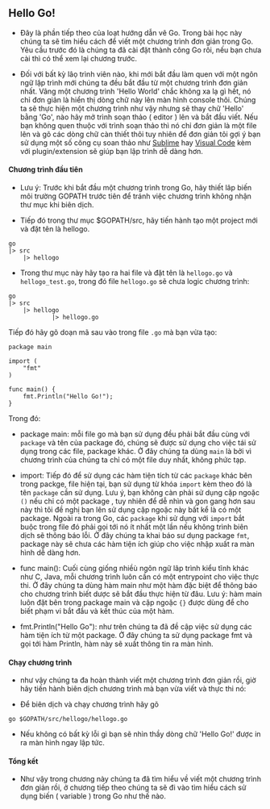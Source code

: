 ## Hello Go!

- Đây là phần tiếp theo của loạt hướng dẫn vê Go. Trong bài học này chúng ta sẽ 
tìm hiểu cách để  viết một chương trình đơn giản trong Go. Yêu cầu trước đó là chúng ta đã cài đặt thành công Go rôi, nếu bạn chưa cài thì có thể  xem lại chương trước.

- Đối với bất kỳ lâọ trình viên nào, khi mới bắt đầu làm quen với một ngôn ngữ lập trình mới chúng ta đều bắt đầu từ một chương trình đơn giản nhất. Vâng một chương trình 'Hello World' chắc không xa lạ gì hết, nó chỉ đơn giản là hiển thị dòng chữ này lên màn hình console thôi. Chúng ta sẽ thực hiện một chương trình như vậy nhưng sẽ thay chữ 'Hello' bằng 'Go', nào hãy mở trình soạn thảo ( editor ) lên và bắt đầu viết. 
Nếu bạn không quen thuộc với trình soạn thảo thì nó chỉ đơn giản là một file lên và gõ các dòng chữ càn thiết thôi tuy nhiên để  đơn giản tôi gợi ý bạn sử  dụng một số  công cụ soan thảo như [Sublime](https://www.sublimetext.com/) hay [Visual Code](https://code.visualstudio.com/) kèm với plugin/extension sẽ giúp bạn lập trình dễ  dàng hơn.

#### Chương trình đầu tiên

- Lưu ý: Trước khi bắt đầu một chương trình trong Go, hãy thiết lâp biến môi trường GOPATH trước tiên để  tránh việc chương trình không nhận thư mục khi biên dịch.

- Tiếp đó trong thư mục $GOPATH/src, hãy tiến hành tạo một project mới và đặt tên là hellogo.

```
go
|> src
    |> hellogo
```

- Trong thư mục này hãy tạo ra hai file và đặt tên là `hellogo.go` và `hellogo_test.go`, trong đó file `hellogo.go` sẽ chưa logic chương trình:


```
go
|> src
    |> hellogo
            |> hellogo.go
```

Tiếp đó hãy gõ doạn mã sau vào trong file `.go` mà bạn vừa tạo:

```
package main 

import (
	"fmt"
)

func main() {
	fmt.Println("Hello Go!");
}

```

Trong đó: 

- package main: mỗi file go mà bạn sử  dụng đều phải bắt đầu cùng với `package` và tên của package đó, chúng sẽ được sử  dụng cho việc tái sử  dụng trong các file, package khác. Ở đây chúng ta dùng `main` là bởi vì chương trình của chúng ta chỉ có một file duy nhất, không phức tạp.

- import: Tiếp đó để  sử  dụng các hàm tiện tích từ các `package` khác bên trong packge, file hiện tại, bạn sử  dụng từ khóa `import` kèm theo đó là tên `package` cần sử  dụng. Lưu ý, bạn không càn phải sử  dụng cặp ngoặc `()` nếu chỉ có một package , tuy nhiên để  dễ  nhìn và gon gang hơn sau này thì tôi đề  nghị bạn lên sử  dụng cặp ngoặc này bất kể  là có một package. Ngoài ra trong Go, các `package` khi sử  dụng với `import` bắt buộc trong file đó phải gọi tới nó ít nhất một lần nếu không trình biên dịch sẽ thông báo lỗi. Ở đây chúng ta khai báo sư  dụng package `fmt`, package này sẽ chưa các hàm tiện ích giúp cho việc nhập xuất ra màn hình dễ  dàng hơn.

- func main(): Cuối cùng giống nhiềù ngôn ngữ lâp trình kiểu tĩnh khác như C, Java, mỗi chương trình luôn cần có một entrypoint cho việc thực thi. Ở đây chúng ta dùng hàm main như một hàm đặc biệt để  thông báo cho chương trình biết dược sẽ bắt đầu thực hiện từ đâu. Lưu ý: hàm main luôn đặt bên trong package main và cặp ngoặc `{}` được dùng để  cho biết phạm vi bắt đầu và kết thúc của một hàm.

- fmt.Println("Hello Go"): như trên chúng ta đã đề  cập việc sử  dụng các hàm tiện ích từ một package. Ở đây chúng ta sử  dụng package fmt và gọi tới hàm Println, hàm này sẽ xuất thông tin ra màn hình.

#### Chạy chương trình

- như vậy chúng ta đa hoàn thành viết một chương trình đơn giản rồi, giờ hãy tiến hành biên dịch chương trình mà bạn vừa viết và thực thi nó:

- Để  biên dịch và chạy chương trình hãy gõ

```
go $GOPATH/src/hellogo/hellogo.go
```

- Nếu không có bất kỳ lỗi gì bạn sẽ nhìn thầy dòng chữ 'Hello Go!' được in ra màn hình ngay lập tức.

#### Tổng kết

- Như vậy trong chương này chúng ta đã tìm hiểu về  viết một chương trình đơn giản rồi,
ở chương tiếp theo chúng ta sẽ đi vào tìm hiểu cách sử  dụng biến ( variable ) trong Go như thế  nào.